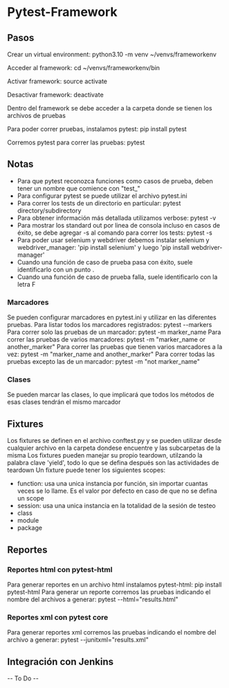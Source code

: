 # Pytest-Framework


## Pasos

Crear un virtual environment: python3.10 -m venv ~/venvs/frameworkenv

Acceder al framework: ​​cd ~/venvs/frameworkenv/bin

Activar framework: source activate

Desactivar framework: deactivate

Dentro del framework se debe acceder a la carpeta donde se tienen los archivos de pruebas

Para poder correr pruebas, instalamos pytest: pip install pytest

Corremos pytest para correr las pruebas: pytest


## Notas

- Para que pytest reconozca funciones como casos de prueba, deben tener un nombre que comience con "test_"
- Para configurar pytest se puede utilizar el archivo pytest.ini
- Para correr los tests de un directorio en particular: pytest directory/subdirectory
- Para obtener información más detallada utilizamos verbose: pytest -v
- Para mostrar los standard out por linea de consola incluso en casos de éxito, se debe agregar -s al comando para correr los tests: pytest -s
- Para poder usar selenium y webdriver debemos instalar selenium y webdriver_manager: 'pip install selenium' y luego 'pip install webdriver-manager'
- Cuando una función de caso de prueba pasa con éxito, suele identificarlo con un punto .
- Cuando una función de caso de prueba falla, suele identificarlo con la letra F


### Marcadores

Se pueden configurar marcadores en pytest.ini y utilizar en las diferentes pruebas.
Para listar todos los marcadores registrados: pytest --markers
Para correr solo las pruebas de un marcador: pytest -m marker_name
Para correr las pruebas de varios marcadores: pytest -m "marker_name or another_marker"
Para correr las pruebas que tienen varios marcadores a la vez: pytest -m "marker_name and another_marker"
Para correr todas las pruebas excepto las de un marcador: pytest -m "not marker_name"

### Clases

Se pueden marcar las clases, lo que implicará que todos los métodos de esas clases tendrán el mismo marcador

## Fixtures

Los fixtures se definen en el archivo conftest.py y se pueden utilizar desde cualquier archivo en la carpeta dondese encuentre y las subcarpetas de la misma
Los fixtures pueden manejar su propio teardown, utilzando la palabra clave 'yield', todo lo que se defina después son las actividades de teardown
Un fixture puede tener los siguientes scopes:
- function: usa una unica instancia por función, sin importar cuantas veces se lo llame. Es el valor por defecto en caso de que no se defina un scope
- session: usa una unica instancia en la totalidad de la sesión de testeo
- class
- module
- package

## Reportes

### Reportes html con pytest-html
Para generar reportes en un archivo html instalamos pytest-html: pip install pytest-html
Para generar un reporte corremos las pruebas indicando el nombre del archivos a generar: pytest --html="results.html"

### Reportes xml con pytest core
Para generar reportes xml corremos las pruebas indicando el nombre del archivo a generar: pytest --junitxml="results.xml"


## Integración con Jenkins
 -- To Do --